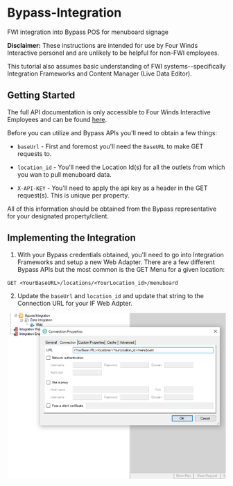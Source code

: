 # Bypass-Integration
 FWI integration into Bypass POS for menuboard signage

**Disclaimer:** These instructions are intended for use by Four Winds Interactive personel and are unlikely to be helpful for non-FWI employees.  

This tutorial also assumes basic understanding of FWI systems--specifically Integration Frameworks and Content Manager (Live Data Editor).

## Getting Started

The full API documentation is only accessible to Four Winds Interactive Employees and can be found [here](https://fourwindsinteractivehq-my.sharepoint.com/:u:/g/personal/will_karges_fourwindsinteractive_com/Ee7Tov4h0IlFpikTidP4UWUBiB4ITTSOEaC-13saXq4YDg?e=pP7Q9R).

Before you can utilize and Bypass APIs you'll need to obtain a few things:


* `baseUrl` - First and foremost you'll need the `BaseURL` to make GET requests to.

* `location_id` - You'll need the Location Id(s) for all the outlets from which you wan to pull menuboard data.

* `X-API-KEY` - You'll need to apply the api key as a header in the GET request(s).  This is unique per property.

All of this information should be obtained from the Bypass representative for your designated property/client.

## Implementing the Integration

1. With your Bypass credentials obtained, you'll need to go into Integration Frameworks and setup a new Web Adapter.  There are a few different Bypass APIs but the most common is the GET Menu for a given location:

```
GET <YourBaseURL>/locations/<YourLocation_id>/menuboard
```

2. Update the `baseUrl` and `location_id` and update that string to the Connection URL for your IF Web Adpter.

![connection.png](Images/connection.png)